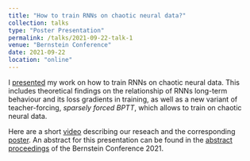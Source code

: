 ```yaml
---
title: "How to train RNNs on chaotic neural data?"
collection: talks
type: "Poster Presentation"
permalink: /talks/2021-09-22-talk-1
venue: "Bernstein Conference"
date: 2021-09-22
location: "online"
---
```


 I [presented](./../files/BN_posterAndVideo/7_mikhaeil_video.mp4) my work on how to train RNNs on chaotic neural data. This includes theoretical findings on the relationship of RNNs long-term behaviour and its loss gradients in training, as well as a new variant of teacher-forcing, *sparsely forced BPTT*, which allows to train on chaotic neural data.

Here are a short [video](./../files/BN_posterAndVideo/7_mikhaeil_video.mp4) describing our reseach and the corresponding [poster](./../files/BN_posterAndVideo/7_mikhaeil_poster.pdf). An abstract for this presentation can be found in the [abstract proceedings](https://abstracts.g-node.org/conference/BC21/abstracts#/uuid/9f107788-9522-4acf-b6b1-620193c81188) of the Bernstein Conference 2021.

